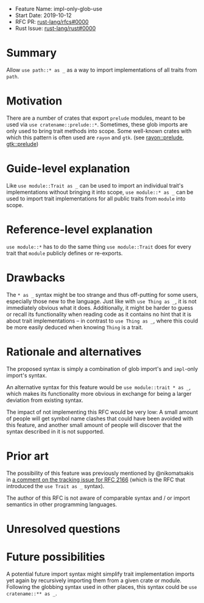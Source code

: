 - Feature Name: impl-only-glob-use
- Start Date: 2019-10-12
- RFC PR: [rust-lang/rfcs#0000](https://github.com/rust-lang/rfcs/pull/0000)
- Rust Issue: [rust-lang/rust#0000](https://github.com/rust-lang/rust/issues/0000)

# Summary
[summary]: #summary

Allow `use path::* as _` as a way to import implementations of all traits from `path`.

# Motivation
[motivation]: #motivation

There are a number of crates that export `prelude` modules, meant to be used via `use cratename::prelude::*`.
Sometimes, these glob imports are only used to bring trait methods into scope.
Some well-known crates with which this pattern is often used are `rayon` and `gtk`.
(see [rayon::prelude], [gtk::prelude])

[rayon::prelude]: https://docs.rs/rayon/1.2.0/rayon/prelude/index.html
[gtk::prelude]: https://docs.rs/gtk/0.7.1/gtk/prelude/index.html

# Guide-level explanation
[guide-level-explanation]: #guide-level-explanation

Like `use module::Trait as _` can be used to import an individual trait's implementations without bringing it into scope, `use module::* as _` can be used to import trait implementations for all public traits from `module` into scope.

# Reference-level explanation
[reference-level-explanation]: #reference-level-explanation

`use module::*` has to do the same thing `use module::Trait` does for every trait that `module` publicly defines or re-exports.

# Drawbacks
[drawbacks]: #drawbacks

The `* as _` syntax might be too strange and thus off-putting for some users, especially those new to the language. Just like with `use Thing as _`, it is not immediately obvious what it does. Additionally, it might be harder to guess or recall its functionality when reading code as it contains no hint that it is about trait implementations – in contrast to `use Thing as _`, where this could be more easily deduced when knowing `Thing` is a trait.

# Rationale and alternatives
[rationale-and-alternatives]: #rationale-and-alternatives

The proposed syntax is simply a combination of glob import's and `impl`-only import's syntax.

An alternative syntax for this feature would be `use module::trait * as _`, which makes its functionality more obvious in exchange for being a larger deviation from existing syntax.

The impact of not implementing this RFC would be very low: A small amount of people will get symbol name clashes that could have been avoided with this feature, and another small amount of people will discover that the syntax described in it is not supported.

# Prior art
[prior-art]: #prior-art

The possibility of this feature was previously mentioned by @nikomatsakis in [a comment on the tracking issue for RFC 2166][comment] (which is the RFC that introduced the `use Trait as _` syntax).

The author of this RFC is not aware of comparable syntax and / or import semantics in other programming languages.

[comment]: https://github.com/rust-lang/rust/issues/48216#issuecomment-372642913

# Unresolved questions
[unresolved-questions]: #unresolved-questions

# Future possibilities
[future-possibilities]: #future-possibilities

A potential future import syntax might simplify trait implementation imports yet again by recursively importing them from a given crate or module. Following the globbing syntax used in other places, this syntax could be `use cratename::** as _`.
